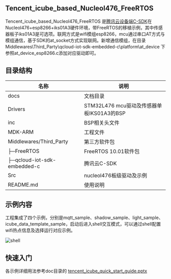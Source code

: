 ## Tencent_icube_based_Nucleol476_FreeRTOS 

Tencent_icube_based_Nucleol476_FreeRTOS 是[腾讯云设备端C-SDK](https://github.com/tencentyun/qcloud-iot-sdk-embedded-c.git)在Nucleol476+esp8266+iks01A3硬件环境，带FreeRTOS的移植示例，其中传感器板子iks01A3是可选项。联网方式是wifi模组esp8266，mcu通过串口AT方式与模组通信，基于SDK的at_socket方式实现联网。新增通信模组，在目录 Middlewares\Third_Party\qcloud-iot-sdk-embedded-c\platform\at_device 下参照at_device_esp8266.c添加对应驱动即可。

## 目录结构
| 名称            | 说明 |
| ----            | ---- |
| docs            | 文档目录 |
| Drivers         | STM32L476 mcu驱动及传感器单板IKS01A3的BSP |
| inc           | BSP相关头文件 |
| MDK-ARM         | 工程文件 |
| Middlewares/Third_Party         | 第三方软件包 |
|  ├─FreeRTOS         | FreeRTOS 10.01软件包 |
|  ├─qcloud-iot-sdk-embedded-c         | 腾讯云C-SDK |
| Src         | nucleol476板级驱动及示例 |
| README.md       |使用说明 |


## 示例内容
工程集成了四个示例，分别是mqtt_sample、shadow_sample、light_sample、icube_data_template_sample，启动后进入shell交互模式，可以通过shell配置wifi热点信息及选择运行对应示例。

![shell](https://main.qcloudimg.com/raw/60601a8e9e0cdd76ee22252d51c374a2.jpg)


## 快速入门
各示例详细用法参考doc目录的 [tencent_icube_quick_start_guide.pptx](https://git.code.oa.com/iotcloud_teamIII/qcloud-iot-c-sdk-porting-examples/blob/master/Tencent_icube_based_Nucleol476_FreeRTOS/doc/tencent_icube_quick_start_guide.pptx)